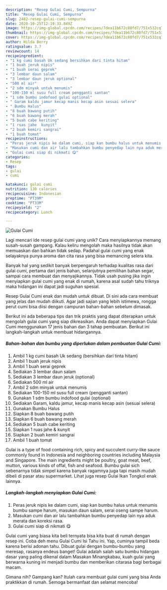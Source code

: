 ```yaml
---
description: "Resep Gulai Cumi, Sempurna"
title: "Resep Gulai Cumi, Sempurna"
slug: 2482-resep-gulai-cumi-sempurna
date: 2020-10-25T12:19:33.849Z
image: https://img-global.cpcdn.com/recipes/7dea11b672c80fd7/751x532cq70/gulai-cumi-foto-resep-utama.jpg
thumbnail: https://img-global.cpcdn.com/recipes/7dea11b672c80fd7/751x532cq70/gulai-cumi-foto-resep-utama.jpg
cover: https://img-global.cpcdn.com/recipes/7dea11b672c80fd7/751x532cq70/gulai-cumi-foto-resep-utama.jpg
author: Hilda Berry
ratingvalue: 3.7
reviewcount: 14
recipeingredient:
- "1 kg cumi basah Uk sedang bersihkan dari tinta hitam"
- "1 buah jeruk nipis"
- "1 buah serai geprek"
- "3 lembar daun salam"
- "3 lembar daun jeruk optional"
- "500 ml air"
- "2 sdm minyak untuk menumis"
- "100-150 ml susu full cream pengganti santan"
- "1 sdm bumbu indofood gulai optional"
- " Garam kaldu jamur kecap manis kecap asin sesuai selera"
- " Bumbu Halus"
- "8 buah bawang putih"
- "6 buah bawang merah"
- "5 buah cabe keriting"
- "1 ruas jahe  kunyit"
- "2 buah kemiri sangrai"
- "1 buah tomat"
recipeinstructions:
- "Peras jeruk nipis ke dalam cumi, siap kan bumbu halus untuk menumis bumbu sampe harum, masukan daun salam, serai oseng sampe harum."
- "Masukan cumi dan air lalu tambahkan bumbu penyedap lain nya aduk merata dan koreksi rasa."
- "Gulai cumi siap di nikmati 😋"
categories:
- Resep
tags:
- gulai
- cumi

katakunci: gulai cumi 
nutrition: 130 calories
recipecuisine: Indonesian
preptime: "PT39M"
cooktime: "PT33M"
recipeyield: "2"
recipecategory: Lunch

---
```



![Gulai Cumi](https://img-global.cpcdn.com/recipes/7dea11b672c80fd7/751x532cq70/gulai-cumi-foto-resep-utama.jpg)

Lagi mencari ide resep gulai cumi yang unik? Cara menyiapkannya memang susah-susah gampang. Kalau keliru mengolah maka hasilnya tidak akan memuaskan dan bahkan tidak sedap. Padahal gulai cumi yang enak selayaknya punya aroma dan cita rasa yang bisa memancing selera kita.

Banyak hal yang sedikit banyak berpengaruh terhadap kualitas rasa dari gulai cumi, pertama dari jenis bahan, selanjutnya pemilihan bahan segar, sampai cara membuat dan menyajikannya. Tidak usah pusing jika ingin menyiapkan gulai cumi yang enak di rumah, karena asal sudah tahu triknya maka hidangan ini dapat jadi suguhan spesial.

Resep Gulai Cumi enak dan mudah untuk dibuat. Di sini ada cara membuat yang jelas dan mudah diikuti. Agar jadi sajian yang lebih istimewa, rongga perut cumi bisa diisi dengan campuran bahan-bahan sebelum dimasak.


Berikut ini ada beberapa tips dan trik praktis yang dapat diterapkan untuk mengolah gulai cumi yang siap dikreasikan. Anda dapat menyiapkan Gulai Cumi menggunakan 17 jenis bahan dan 3 tahap pembuatan. Berikut ini langkah-langkah untuk membuat hidangannya.

<!--inarticleads1-->

##### Bahan-bahan dan bumbu yang diperlukan dalam pembuatan Gulai Cumi:

1. Ambil 1 kg cumi basah Uk sedang (bersihkan dari tinta hitam)
1. Ambil 1 buah jeruk nipis
1. Ambil 1 buah serai geprek
1. Sediakan 3 lembar daun salam
1. Sediakan 3 lembar daun jeruk (optional)
1. Sediakan 500 ml air
1. Ambil 2 sdm minyak untuk menumis
1. Sediakan 100-150 ml susu full cream (pengganti santan)
1. Gunakan 1 sdm bumbu indofood gulai (optional)
1. Sediakan  Garam, kaldu jamur, kecap manis kecap asin (sesuai selera)
1. Gunakan  Bumbu Halus
1. Siapkan 8 buah bawang putih
1. Siapkan 6 buah bawang merah
1. Sediakan 5 buah cabe keriting
1. Siapkan 1 ruas jahe &amp; kunyit
1. Siapkan 2 buah kemiri sangrai
1. Ambil 1 buah tomat


Gulai is a type of food containing rich, spicy and succulent curry-like sauce commonly found in Indonesia and neighboring countries including Malaysia and Singapore. The main ingredients might be poultry, goat meat, beef, mutton, various kinds of offal, fish and seafood. Bumbu gulai sich sebenarnya tidak simpel karena banyak ragamnya juga tapi masih mudah dibeli di pasar atau supermarket. Lihat juga resep Gulai Ikan Tongkol enak lainnya. 

<!--inarticleads2-->

##### Langkah-langkah menyiapkan Gulai Cumi:

1. Peras jeruk nipis ke dalam cumi, siap kan bumbu halus untuk menumis bumbu sampe harum, masukan daun salam, serai oseng sampe harum.
1. Masukan cumi dan air lalu tambahkan bumbu penyedap lain nya aduk merata dan koreksi rasa.
1. Gulai cumi siap di nikmati 😋


Gulai cumi yang biasa kita beli ternyata bisa kita buat di rumah dengan resep ini. Coba deh menu Gulai Cumi Isi Tahu ini. Yap, cuminya tampil beda karena berisi adonan tahu. Dibuat gulai dengan bumbu-bumbu yang meresap, rasanya endeus banget! Gulai adalah salah satu bumbu hidangan dasar yang paling dikenal dalam Masakan Minangkabau, kuah gulai yang berwarna kuning ini menjadi bumbu dan memberikan citarasa bagi berbagai macam. 

Gimana nih? Gampang kan? Itulah cara membuat gulai cumi yang bisa Anda praktikkan di rumah. Semoga bermanfaat dan selamat mencoba!
